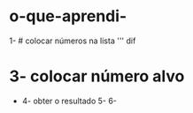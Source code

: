 # o-que-aprendi-
1- # colocar números na lista 
''' dif
# 3- colocar número alvo
+ 4-  obter o resultado
5-
6-
